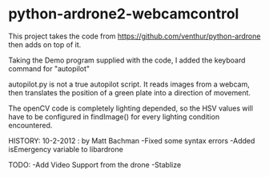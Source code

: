python-ardrone2-webcamcontrol
=============================
This project takes the code from https://github.com/venthur/python-ardrone 
then adds on top of it.

Taking the Demo program supplied with the code, I added the keyboard command for "autopilot"

autopilot.py is not a true autopilot script.  It reads images from a webcam, then translates the position
of a green plate into a direction of movement.

The openCV code is completely lighting depended, so the HSV values will have to be configured in
findImage() for every lighting condition encountered.

HISTORY:
	10-2-2012 : by Matt Bachman
							-Fixed some syntax errors
							-Added isEmergency variable to libardrone
							
TODO:
	-Add Video Support from the drone
	-Stablize 
